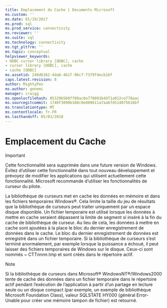 ```yaml
---
title: Emplacement du Cache | Documents Microsoft
ms.custom: ''
ms.date: 01/19/2017
ms.prod: sql
ms.prod_service: connectivity
ms.reviewer: ''
ms.suite: sql
ms.technology: connectivity
ms.tgt_pltfrm: ''
ms.topic: conceptual
helpviewer_keywords:
- ODBC cursor library [ODBC], cache
- cursor library [ODBC], cache
- cache [ODBC]
ms.assetid: 240d6162-4da6-4b1f-96c7-f379f4ecb16f
caps.latest.revision: 8
author: MightyPen
ms.author: genemi
manager: craigg
ms.openlocfilehash: 05329b560ff89ac6e778091b4971a012ce778aac
ms.sourcegitcommit: 1740f3090b168c0e809611a7aa6fd514075616bf
ms.translationtype: MT
ms.contentlocale: fr-FR
ms.lasthandoff: 05/03/2018
---
```

# <a name="location-of-cache"></a>Emplacement du Cache
> [!IMPORTANT]  
>  Cette fonctionnalité sera supprimée dans une future version de Windows. Évitez d’utiliser cette fonctionnalité dans tout nouveau développement et prévoyez de modifier les applications qui utilisent actuellement cette fonctionnalité. Microsoft recommande d’utiliser les fonctionnalités de curseur du pilote.  
  
 La bibliothèque de curseurs met en cache les données en mémoire et dans les fichiers temporaires Windows®. Cela limite la taille du jeu de résultats que la bibliothèque de curseurs peut traiter uniquement par un espace disque disponible. Un fichier temporaire est utilisé lorsque les données à mettre en cache seraient dépassent la limite de segment si inséré à la fin du cache de bibliothèque de curseur. Au lieu de cela, les données à mettre en cache sont ajoutées à la place le bloc du dernier enregistrement de données dans le cache. Le bloc du dernier enregistrement de données est enregistré dans un fichier temporaire. Si la bibliothèque de curseurs s’est terminé anormalement, par exemple lorsque la puissance a échoué, il peut laisser des fichiers temporaires de Windows sur le disque. Ceux-ci sont nommés ~ CTT*nnnn*.tmp et sont créés dans le répertoire actif.  
  
> [!NOTE]  
>  Si la bibliothèque de curseurs dans Microsoft® WindowsNT®/Windows2000 tente de cache des données dans un fichier temporaire dans le répertoire actif pendant l’exécution de l’application à partir d’un partage en lecture seule ou un disque compact (par exemple, un exemple de bibliothèque Microsoft Foundation Class), valeur SQLSTATE HY000 (général Error-Unable pour créer une mémoire tampon de fichier) est retourné.
